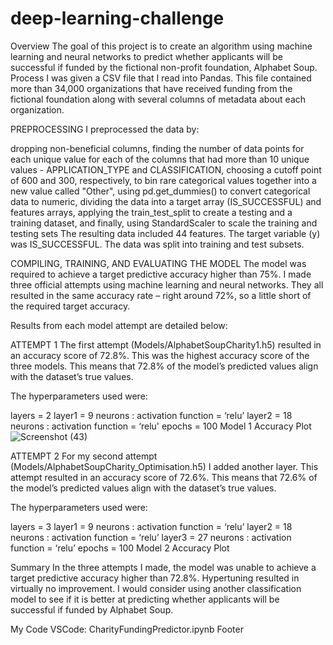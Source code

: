 # deep-learning-challenge

Overview
The goal of this project is to create an algorithm using machine learning and neural networks to predict whether applicants will be successful if funded by the fictional non-profit foundation, Alphabet Soup.
Process
I was given a CSV file that I read into Pandas. This file contained more than 34,000 organizations that have received funding from the fictional foundation along with several columns of metadata about each organization.

PREPROCESSING
I preprocessed the data by:

dropping non-beneficial columns,
finding the number of data points for each unique value for each of the columns that had more than 10 unique values - APPLICATION_TYPE and CLASSIFICATION,
choosing a cutoff point of 600 and 300, respectively, to bin rare categorical values together into a new value called "Other",
using pd.get_dummies() to convert categorical data to numeric,
dividing the data into a target array (IS_SUCCESSFUL) and features arrays,
applying the train_test_split to create a testing and a training dataset,
and finally, using StandardScaler to scale the training and testing sets
The resulting data included 44 features. The target variable (y) was IS_SUCCESSFUL. The data was split into training and test subsets.

COMPILING, TRAINING, AND EVALUATING THE MODEL
The model was required to achieve a target predictive accuracy higher than 75%. I made three official attempts using machine learning and neural networks. They all resulted in the same accuracy rate – right around 72%, so a little short of the required target accuracy.

Results from each model attempt are detailed below:

ATTEMPT 1
The first attempt (Models/AlphabetSoupCharity1.h5) resulted in an accuracy score of 72.8%. This was the highest accuracy score of the three models. This means that 72.8% of the model’s predicted values align with the dataset’s true values.

The hyperparameters used were:

layers = 2
layer1 = 9 neurons : activation function = ‘relu’
layer2 = 18 neurons : activation function = ‘relu'
epochs = 100
Model 1 Accuracy Plot
![Screenshot (43)](https://user-images.githubusercontent.com/118086355/235359993-5483afbb-4417-425b-a97d-8dc617da89bf.png)


ATTEMPT 2
For my second attempt (Models/AlphabetSoupCharity_Optimisation.h5) I added another layer. This attempt resulted in an accuracy score of 72.6%. This means that 72.6% of the model’s predicted values align with the dataset’s true values.

The hyperparameters used were:

layers = 3
layer1 = 9 neurons : activation function = ‘relu’
layer2 = 18 neurons : activation function = ‘relu’
layer3 = 27 neurons : activation function = ‘relu’
epochs = 100
Model 2 Accuracy Plot


Summary
In the three attempts I made, the model was unable to achieve a target predictive accuracy higher than 72.8%. Hypertuning resulted in virtually no improvement. I would consider using another classification model to see if it is better at predicting whether applicants will be successful if funded by Alphabet Soup.

My Code
VSCode: CharityFundingPredictor.ipynb
Footer
